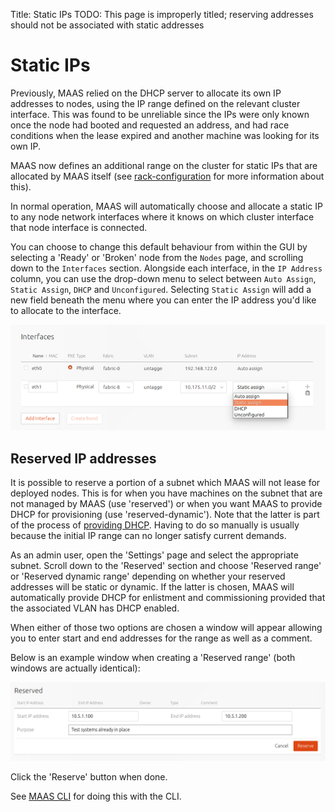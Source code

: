Title: Static IPs
TODO:  This page is improperly titled; reserving addresses should not be associated with static addresses


# Static IPs

Previously, MAAS relied on the DHCP server to allocate its own IP addresses to
nodes, using the IP range defined on the relevant cluster interface. This was
found to be unreliable since the IPs were only known once the node had booted
and requested an address, and had race conditions when the lease expired and
another machine was looking for its own IP.

MAAS now defines an additional range on the cluster for static IPs that are
allocated by MAAS itself (see [rack-configuration](./installconfig-rack.html)
for more information about this).

In normal operation, MAAS will automatically choose and allocate a static IP
to any node network interfaces where it knows on which cluster interface that
node interface is connected. 

You can choose to change this default behaviour from within the GUI by
selecting a 'Ready' or 'Broken' node from the `Nodes` page, and scrolling down
to the `Interfaces` section. Alongside each interface, in the `IP Address`
column, you can use the drop-down menu to select between `Auto Assign`, `Static
Assign`, `DHCP` and `Unconfigured`. Selecting `Static Assign` will add a new
field beneath the menu where you can enter the IP address you'd like to
allocate to the interface. 

![static IP address](./media/maas-gui-staticip.png)


## Reserved IP addresses

It is possible to reserve a portion of a subnet which MAAS will not lease for
deployed nodes. This is for when you have machines on the subnet that are not
managed by MAAS (use 'reserved') or when you want MAAS to provide DHCP for
provisioning (use 'reserved-dynamic'). Note that the latter is part of the
process of [providing DHCP](./installconfig-rack.html#providing-dhcp). Having
to do so manually is usually because the initial IP range can no longer satisfy
current demands.

As an admin user, open the 'Settings' page and select the appropriate subnet.
Scroll down to the 'Reserved' section and choose 'Reserved range' or 'Reserved
dynamic range' depending on whether your reserved addresses will be static or
dynamic. If the latter is chosen, MAAS will automatically provide DHCP for
enlistment and commissioning provided that the associated VLAN has DHCP
enabled.

When either of those two options are chosen a window will appear allowing you
to enter start and end addresses for the range as well as a comment.

Below is an example window when creating a 'Reserved range' (both windows are
actually identical):

![reserved IP range](./media/installconfig-network-static_image-reserved-range.png)

Click the 'Reserve' button when done.

See [MAAS CLI](./manage-cli-common.html#reserve-ip-addresses) for doing this
with the CLI.
